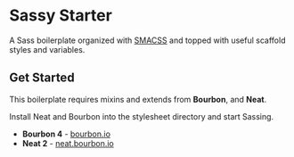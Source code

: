 # Sassy Starter

A Sass boilerplate organized with [SMACSS](https://smacss.com/) and topped with useful scaffold styles and variables.


## Get Started

This boilerplate requires mixins and extends from **Bourbon**, and **Neat**.

Install Neat and Bourbon into the stylesheet directory and start Sassing.
- **Bourbon 4** - [bourbon.io](http://bourbon.io/)
- **Neat 2** - [neat.bourbon.io](http://neat.bourbon.io/)
